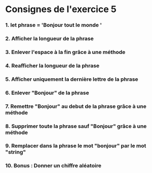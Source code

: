 # Consignes de l'exercice 5
### 1. let phrase = 'Bonjour tout le monde    '

### 2. Afficher la longueur de la phrase


### 3. Enlever l'espace à la fin grâce à une méthode


### 4. Reafficher la longueur de la phrase


### 5. Afficher uniquement la dernière lettre de la phrase


### 6. Enlever "Bonjour" de la phrase


### 7. Remettre "Bonjour" au debut de la phrase grâce à une méthode


### 8. Supprimer toute la phrase sauf "Bonjour" grâce à une méthode


### 9. Remplacer dans la phrase le mot "bonjour" par le mot "string"

### 10. Bonus : Donner un chiffre aléatoire 

